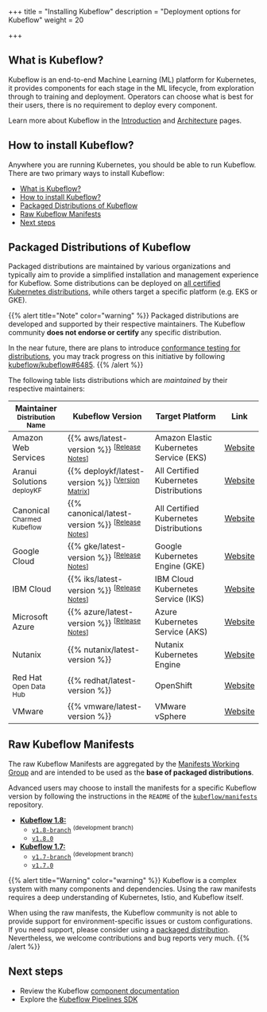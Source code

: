 +++
title = "Installing Kubeflow"
description = "Deployment options for Kubeflow"
weight = 20

+++

## What is Kubeflow?

Kubeflow is an end-to-end Machine Learning (ML) platform for Kubernetes, it provides components for each stage in the ML lifecycle, from exploration through to training and deployment.
Operators can choose what is best for their users, there is no requirement to deploy every component.

Learn more about Kubeflow in the [Introduction](/docs/started/introduction/) and
[Architecture](/docs/started/architecture/) pages.

## How to install Kubeflow?

Anywhere you are running Kubernetes, you should be able to run Kubeflow.
There are two primary ways to install Kubeflow:

- [What is Kubeflow?](#what-is-kubeflow)
- [How to install Kubeflow?](#how-to-install-kubeflow)
- [Packaged Distributions of Kubeflow](#packaged-distributions-of-kubeflow)
- [Raw Kubeflow Manifests](#raw-kubeflow-manifests)
- [Next steps](#next-steps)

<a id="packaged-distributions"></a>
<a id="install-a-packaged-kubeflow-distribution"></a>

## Packaged Distributions of Kubeflow

Packaged distributions are maintained by various organizations and typically aim to provide
a simplified installation and management experience for Kubeflow. Some distributions can be
deployed on [all certified Kubernetes distributions](https://kubernetes.io/partners/#conformance),
while others target a specific platform (e.g. EKS or GKE).

{{% alert title="Note" color="warning" %}}
Packaged distributions are developed and supported by their respective maintainers.
The Kubeflow community <strong>does not endorse or certify</strong> any specific distribution.

In the near future, there are plans to introduce <a href="https://github.com/kubeflow/community/blob/master/proposals/kubeflow-conformance-program-proposal.md">conformance testing for distributions</a>, you may track progress on this initiative by following <a href="https://github.com/kubeflow/kubeflow/issues/6485">kubeflow/kubeflow#6485</a>.
{{% /alert %}}

The following table lists distributions which are <em>maintained</em> by their respective maintainers:

<div class="table-responsive distributions-table">
  <table class="table table-bordered">
    <thead>
      <tr>
        <th>Maintainer
          <br><small>Distribution Name</small>
        </th>
        <th>Kubeflow Version</th>
        <th>Target Platform</th>
        <th>Link</th>
      </tr>
    </thead>
    <tbody>
      <tr>
        <td>
          Amazon Web Services
        </td>
        <td>
          {{% aws/latest-version %}} <sup>[<a href="https://github.com/awslabs/kubeflow-manifests/releases">Release Notes</a>]</sup>
        </td>
        <td>
          Amazon Elastic Kubernetes Service (EKS)
        </td>
        <td>
          <a href="https://awslabs.github.io/kubeflow-manifests">Website</a>
        </td>
      </tr>
      <tr>
        <td>
          Aranui Solutions
            <br><small>deployKF</small>
        </td>
        <td>
          {{% deploykf/latest-version %}} <sup>[<a href="https://www.deploykf.org/releases/version-matrix/#kubeflow-tools">Version Matrix</a>]</sup>
        </td>
        <td>
          All Certified Kubernetes Distributions
        </td>
        <td>
          <a href="https://www.deploykf.org/">Website</a>
        </td>
      </tr>
      <tr>
        <td>
          Canonical
            <br><small>Charmed Kubeflow</small>
        </td>
        <td>
          {{% canonical/latest-version %}} <sup>[<a href="https://charmed-kubeflow.io/docs/release-notes">Release Notes</a>]</sup>
        </td>
        <td>
          All Certified Kubernetes Distributions
        </td>
        <td>
          <a href="https://charmed-kubeflow.io/">Website</a>
        </td>
      </tr>
      <tr>
        <td>
          Google Cloud
        </td>
        <td>
          {{% gke/latest-version %}} <sup>[<a href="https://googlecloudplatform.github.io/kubeflow-gke-docs/docs/changelog/">Release Notes</a>]</sup>
        </td>
        <td>
          Google Kubernetes Engine (GKE)
        </td>
        <td>
          <a href="https://googlecloudplatform.github.io/kubeflow-gke-docs">Website</a>
        </td>
      </tr>
      <tr>
        <td>
          IBM Cloud
        </td>
        <td>
          {{% iks/latest-version %}} <sup>[<a href="https://github.com/IBM/manifests/releases/tag/v{{% iks/latest-version %}}">Release Notes</a>]</sup>
        </td>
        <td>
          IBM Cloud Kubernetes Service (IKS)
        </td>
        <td>
          <a href="https://ibm.github.io/manifests/">Website</a>
        </td>
      </tr>
      <tr>
        <td>
          Microsoft Azure
        </td>
        <td>
          {{% azure/latest-version %}} <sup>[<a href="https://github.com/Azure/kubeflow-aks/releases/tag/v{{% azure/latest-version %}}">Release Notes</a>]</sup>
        </td>
        <td>
          Azure Kubernetes Service (AKS)
        </td>
        <td>
          <a href="https://azure.github.io/kubeflow-aks/main">Website</a>
        </td>
      </tr>
      <tr>
        <td>
          Nutanix
        </td>
        <td>
          {{% nutanix/latest-version %}}
        </td>
        <td>
          Nutanix Kubernetes Engine
        </td>
        <td>
          <a href="https://nutanix.github.io/kubeflow-manifests">Website</a>
        </td>
      </tr>
      <tr>
        <td>
          Red Hat
            <br><small>Open Data Hub</small>
        </td>
        <td>
          {{% redhat/latest-version %}}
        </td>
        <td>
          OpenShift
        </td>
        <td>
          <a href="https://github.com/opendatahub-io/manifests">Website</a>
        </td>
      </tr>
      <tr>
        <td>
          VMware
        </td>
        <td>
          {{% vmware/latest-version %}}
        </td>
        <td>
          VMware vSphere
        </td>
        <td>
          <a href="https://vmware.github.io/vSphere-machine-learning-extension/">Website</a>
        </td>
      </tr>
    </tbody>
  </table>
</div>

## Raw Kubeflow Manifests

The raw Kubeflow Manifests are aggregated by the [Manifests Working Group](https://github.com/kubeflow/community/tree/master/wg-manifests)
and are intended to be used as the **base of packaged distributions**.

Advanced users may choose to install the manifests for a specific Kubeflow version by following the
instructions in the `README` of the [`kubeflow/manifests`](https://github.com/kubeflow/manifests) repository.

- [**Kubeflow 1.8:**](/docs/releases/kubeflow-1.8/)
  - [`v1.8-branch`](https://github.com/kubeflow/manifests/tree/v1.8-branch#installation) <sup>(development branch)</sup>
  - [`v1.8.0`](https://github.com/kubeflow/manifests/tree/v1.8.0#installation)
- [**Kubeflow 1.7:**](/docs/releases/kubeflow-1.7/)
  - [`v1.7-branch`](https://github.com/kubeflow/manifests/tree/v1.7-branch#installation) <sup>(development branch)</sup>
  - [`v1.7.0`](https://github.com/kubeflow/manifests/tree/v1.7.0#installation)

{{% alert title="Warning" color="warning" %}}
Kubeflow is a complex system with many components and dependencies.
Using the raw manifests requires a deep understanding of Kubernetes, Istio, and Kubeflow itself.

When using the raw manifests, the Kubeflow community is not able to provide support for environment-specific issues or custom configurations.
If you need support, please consider using a [packaged distribution](#packaged-distributions-of-kubeflow).
Nevertheless, we welcome contributions and bug reports very much.
{{% /alert %}}

<a id="next-steps"></a>

## Next steps

- Review the Kubeflow <a href="/docs/components/">component documentation</a>
- Explore the <a href="/docs/components/pipelines/sdk/">Kubeflow Pipelines SDK</a>
